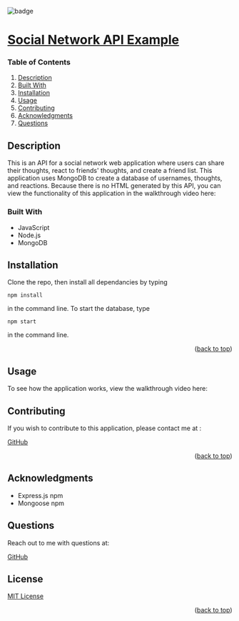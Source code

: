 
<div id="top"></div>

![badge](https://img.shields.io/badge/license-MIT-brightgreen)

# [Social Network API Example](https://github.com/apatheticjedi/social-network-api)

### Table of Contents

1. [Description](#description)
2. [Built With](#built-with)
3. [Installation](#installation)
4. [Usage](#usage)
5. [Contributing](#contributing)
6. [Acknowledgments](#acknowledgments)
7. [Questions](#questions)

## Description

This is an API for a social network web application where users can share their thoughts, react to friends' thoughts, and create a friend list. This application uses MongoDB to create a database of usernames, thoughts, and reactions. Because there is no HTML generated by this API, you can view the functionality of this application in the walkthrough video here:

### Built With


* JavaScript
* Node.js
* MongoDB 

## Installation

Clone the repo, then install all dependancies by typing 
~~~ 
npm install 
~~~ 
in the command line. To start the database, type 
~~~ 
npm start 
~~~ 
in the command line.

<p align="right">(<a href="#top">back to top</a>)</p>

## Usage

To see how the application works, view the walkthrough video here:

## Contributing

If you wish to contribute to this application, please contact me at :

[GitHub](https://github.com/apatheticjedi)

<p align="right">(<a href="#top">back to top</a>)</p>

## Acknowledgments

* Express.js npm
* Mongoose npm

## Questions

Reach out to me with questions at:

[GitHub](https://github.com/apatheticjedi)


## License

[MIT License](https://spdx.org/licenses/MIT.html)


<p align="right">(<a href="#top">back to top</a>)</p>

